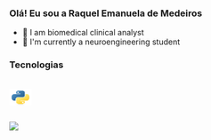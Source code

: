 ### Olá! Eu sou a Raquel Emanuela de Medeiros 

- 🔬 I am biomedical clinical analyst
- 🧠 I'm currently a neuroengineering student

### Tecnologias
<div style="display: inline_block"><br>
  <img align="center" alt="Raquel-Python" height="30" width="40" src="https://raw.githubusercontent.com/devicons/devicon/master/icons/python/python-original.svg">
</div>

 ##
 
 <div>
  <a href="https://github.com/raquel-med">
  <img height="180em" src="https://github-readme-stats.vercel.app/api?username=raquel-med&show_icons=true&theme=cobalt&include_all_commits=true&count_private=true"/>
  
